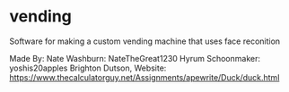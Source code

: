 # vending
Software for making a custom vending machine that uses face reconition

Made By:
Nate Washburn: NateTheGreat1230
Hyrum Schoonmaker: yoshis20apples
Brighton Dutson, Website: https://www.thecalculatorguy.net/Assignments/apewrite/Duck/duck.html